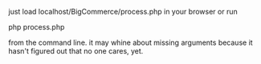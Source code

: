 just load localhost/BigCommerce/process.php in your browser or run

php process.php

from the command line.  it may whine about missing arguments because it hasn't figured out that no one cares, yet.
